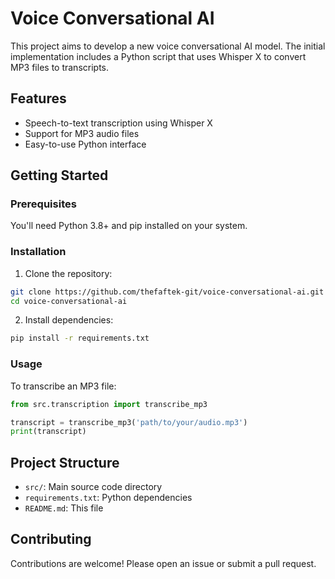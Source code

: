 # Voice Conversational AI

This project aims to develop a new voice conversational AI model. The initial implementation includes a Python script that uses Whisper X to convert MP3 files to transcripts.

## Features

- Speech-to-text transcription using Whisper X
- Support for MP3 audio files
- Easy-to-use Python interface

## Getting Started

### Prerequisites

You'll need Python 3.8+ and pip installed on your system.

### Installation

1. Clone the repository:
```bash
git clone https://github.com/thefaftek-git/voice-conversational-ai.git
cd voice-conversational-ai
```

2. Install dependencies:
```bash
pip install -r requirements.txt
```

### Usage

To transcribe an MP3 file:

```python
from src.transcription import transcribe_mp3

transcript = transcribe_mp3('path/to/your/audio.mp3')
print(transcript)
```

## Project Structure

- `src/`: Main source code directory
- `requirements.txt`: Python dependencies
- `README.md`: This file

## Contributing

Contributions are welcome! Please open an issue or submit a pull request.
